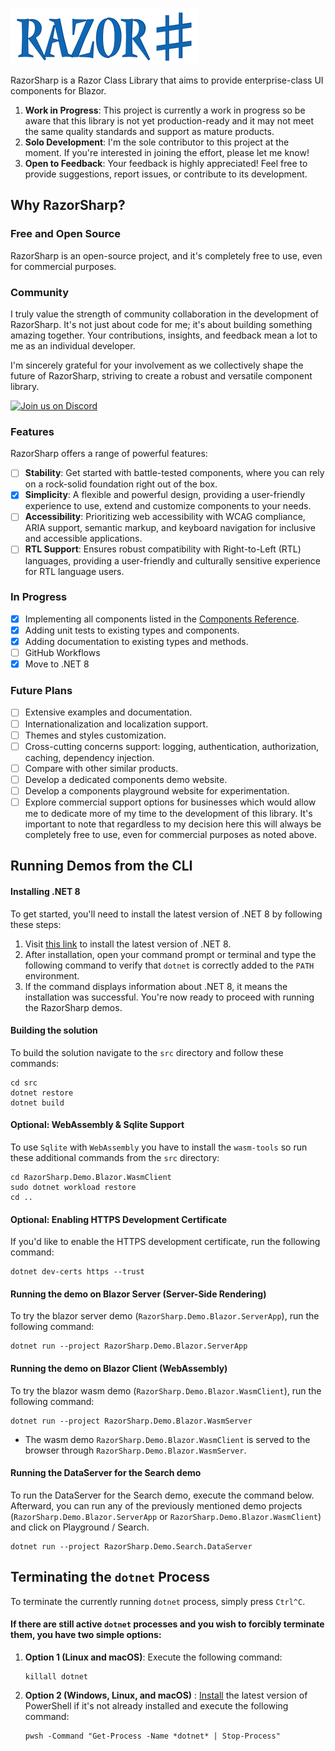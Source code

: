 ![Logo](assets/RazorSharp.png)

RazorSharp is a Razor Class Library that aims to provide enterprise-class UI components for Blazor.

1. **Work in Progress**: This project is currently a work in progress so be aware that this library is not yet production-ready and it may not meet the same quality standards and support as mature products. 
2. **Solo Development**: I'm the sole contributor to this project at the moment. If you're interested in joining the effort, please let me know! 
3. **Open to Feedback**: Your feedback is highly appreciated! Feel free to provide suggestions, report issues, or contribute to its development.

## Why RazorSharp?

### Free and Open Source

RazorSharp is an open-source project, and it's completely free to use, even for commercial purposes.

### Community

I truly value the strength of community collaboration in the development of RazorSharp. It's not just about code for me; it's about building something amazing together. Your contributions, insights, and feedback mean a lot to me as an individual developer.

I'm sincerely grateful for your involvement as we collectively shape the future of RazorSharp, striving to create a robust and versatile component library.

[![Join us on Discord](https://discordapp.com/api/guilds/1160531142852743340/widget.png)](https://discord.gg/v4DymbjpWC)

### Features

RazorSharp offers a range of powerful features:

- [ ] **Stability**: Get started with battle-tested components, where you can rely on a rock-solid foundation right out of the box.
- [x] **Simplicity**: A flexible and powerful design, providing a user-friendly experience to use, extend and customize components to your needs.
- [ ] **Accessibility**: Prioritizing web accessibility with WCAG compliance, ARIA support, semantic markup, and keyboard navigation for inclusive and accessible applications.
- [ ] **RTL Support**: Ensures robust compatibility with Right-to-Left (RTL) languages, providing a user-friendly and culturally sensitive experience for RTL language users.

### In Progress

- [x] Implementing all components listed in the [Components Reference](https://github.com/iam3yal/RazorSharp/issues/4).
- [x] Adding unit tests to existing types and components.
- [x] Adding documentation to existing types and methods.
- [ ] GitHub Workflows
- [x] Move to .NET 8

### Future Plans

- [ ] Extensive examples and documentation.
- [ ] Internationalization and localization support.
- [ ] Themes and styles customization.
- [ ] Cross-cutting concerns support: logging, authentication, authorization, caching, dependency injection.
- [ ] Compare with other similar products.
- [ ] Develop a dedicated components demo website.
- [ ] Develop a components playground website for experimentation.
- [ ] Explore commercial support options for businesses which would allow me to dedicate more of my time to the development of this library. It's important to note that regardless to my decision here this will always be completely free to use, even for commercial purposes as noted above.

## Running Demos from the CLI

#### Installing .NET 8

To get started, you'll need to install the latest version of .NET 8 by following these steps:

1. Visit [this link](https://learn.microsoft.com/en-us/dotnet/core/tools/dotnet-install-script) to install the latest version of .NET 8.
2. After installation, open your command prompt or terminal and type the following command to verify that `dotnet` is correctly added to the `PATH` environment.
3. If the command displays information about .NET 8, it means the installation was successful. You're now ready to proceed with running the RazorSharp demos.

#### Building the solution 
To build the solution navigate to the `src` directory and follow these commands:
```
cd src
dotnet restore
dotnet build
```

#### Optional: WebAssembly & Sqlite Support
To use `Sqlite` with `WebAssembly` you have to install the `wasm-tools` so run these additional commands from the `src` directory:
```
cd RazorSharp.Demo.Blazor.WasmClient
sudo dotnet workload restore
cd ..
```

#### Optional: Enabling HTTPS Development Certificate
If you'd like to enable the HTTPS development certificate, run the following command:
```
dotnet dev-certs https --trust
```

#### Running the demo on Blazor Server (Server-Side Rendering)
To try the blazor server demo (`RazorSharp.Demo.Blazor.ServerApp`), run the following command:
```
dotnet run --project RazorSharp.Demo.Blazor.ServerApp
```

#### Running the demo on Blazor Client (WebAssembly)
To try the blazor wasm demo (`RazorSharp.Demo.Blazor.WasmClient`), run the following command:
```
dotnet run --project RazorSharp.Demo.Blazor.WasmServer
```
* The wasm demo `RazorSharp.Demo.Blazor.WasmClient` is served to the browser through `RazorSharp.Demo.Blazor.WasmServer`.
  
#### Running the DataServer for the Search demo
To run the DataServer for the Search demo, execute the command below. Afterward, you can run any of the previously mentioned demo projects (`RazorSharp.Demo.Blazor.ServerApp` or `RazorSharp.Demo.Blazor.WasmClient`) and click on Playground / Search.
```
dotnet run --project RazorSharp.Demo.Search.DataServer
```

## Terminating the `dotnet` Process
To terminate the currently running `dotnet` process, simply press `Ctrl^C`.

#### If there are still active `dotnet` processes and you wish to forcibly terminate them, you have two simple options:

1. **Option 1 (Linux and macOS)**: Execute the following command:
   ```
   killall dotnet
   ```

2. **Option 2 (Windows, Linux, and macOS)** : [Install](https://learn.microsoft.com/en-us/powershell/scripting/install/installing-powershell) the latest version of PowerShell if it's not already installed and execute the following command:
   ```
   pwsh -Command "Get-Process -Name *dotnet* | Stop-Process"
   ```